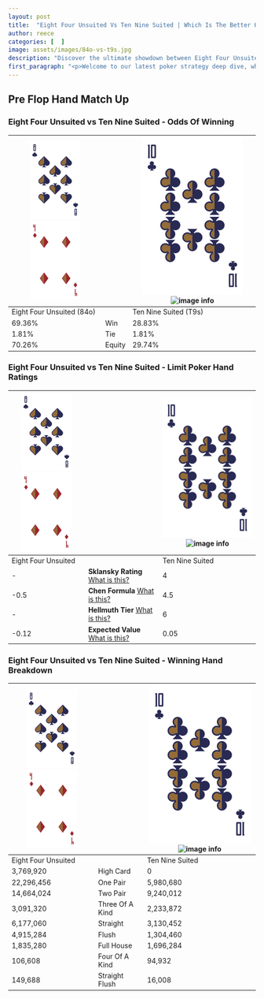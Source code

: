 ```yaml
---
layout: post
title:  "Eight Four Unsuited Vs Ten Nine Suited | Which Is The Better Hand In Poker? A Complete Guide"
author: reece
categories: [  ]
image: assets/images/84o-vs-t9s.jpg
description: "Discover the ultimate showdown between Eight Four Unsuited and Ten Nine Suited in poker! Uncover the odds, strategies, and scenarios where one hand triumphs over the other. Get ready to up your poker game with this thrilling analysis."
first_paragraph: "<p>Welcome to our latest poker strategy deep dive, where we're pitting two distinct hands against each other in a high-stakes showdown: Eight Four Unsuited vs Ten Nine Suited.</p><p>In the dynamic world of poker, every decision counts, and knowing which hand holds the upper hand is key to your success at the table.</p><p>In this article, we'll dissect these two hands, explore the scenarios where one dominates the other, and equip you with the knowledge to make strategic choices that can tip the odds in your favor.</p><p>Get ready to unravel the intriguing dynamics of these poker hands and elevate your game to new heights.</p>"
---
```




[comment]: # (sp0)

## Pre Flop Hand Match Up

<div class="table hand-ratings" markdown="1"> 



### Eight Four Unsuited vs Ten Nine Suited - Odds Of Winning


    
| ![image info](assets/images/hand1/8.png) ![image info](assets/images/hand1/4o.png) |  | ![image info](assets/images/hand2/T.png) ![image info](assets/images/hand2/9s.png) |
| -------- | -------- | -------- |
| Eight Four Unsuited (84o) |  | Ten Nine Suited (T9s) |
| 69.36% | Win | 28.83% |
| 1.81% | Tie | 1.81% |
| 70.26% | Equity | 29.74% |




[comment]: # (sp1)



### Eight Four Unsuited vs Ten Nine Suited - Limit Poker Hand Ratings


    
| ![image info](assets/images/hand1/8.png) ![image info](assets/images/hand1/4o.png) |  | ![image info](assets/images/hand2/T.png) ![image info](assets/images/hand2/9s.png) |
| -------- | -------- | -------- |
| Eight Four Unsuited |  | Ten Nine Suited |
| - | **Sklansky Rating** [What is this?](/sklansky-rating-explained) | 4 |
| -0.5 | **Chen Formula** [What is this?](/chen-formula-explained) | 4.5 |
| - | **Hellmuth Tier** [What is this?](/Hellmuth-tier-explained) | 6 |
| -0.12 | **Expected Value** [What is this?](/expected-value-explained) | 0.05 |




[comment]: # (sp2)



### Eight Four Unsuited vs Ten Nine Suited - Winning Hand Breakdown


    
| ![image info](assets/images/hand1/8.png) ![image info](assets/images/hand1/4o.png) |  | ![image info](assets/images/hand2/T.png) ![image info](assets/images/hand2/9s.png) |
| -------- | -------- | -------- |
| Eight Four Unsuited |  | Ten Nine Suited |
| 3,769,920 | High Card | 0 |
| 22,296,456 | One Pair | 5,980,680 |
| 14,664,024 | Two Pair | 9,240,012 |
| 3,091,320 | Three Of A Kind | 2,233,872 |
| 6,177,060 | Straight | 3,130,452 |
| 4,915,284 | Flush | 1,304,460 |
| 1,835,280 | Full House | 1,696,284 |
| 106,608 | Four Of A Kind | 94,932 |
| 149,688 | Straight Flush | 16,008 |




[comment]: # (sp3)



</div>

[comment]: # (sp4)



[comment]: # (sp5)

